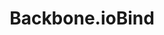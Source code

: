 ---
  title: Backbone.ioBind
  summary: Tiny static site builder.
  repo: http://github.com/logicalparadox/backbone.iobind
  docstitle: Backbone.ioBind API Docs
  docs: http://alogicalparadox.com/backbone.iobind
  version: '0.2.3'
---